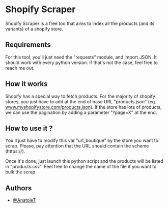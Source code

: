 
# Shopify Scraper

Shopify Scraper is a free too that aims to index all the products (and its variants) of a shopify store.


## Requirements

For this tool, you'll just need the "requests" module, and import JSON.
It should work with every python version. If that's not the case, feel free to reach me out.
## How it works

Shopify has a special way to fetch products. For the majority of shopify stores, you just have to add at the end of base URL "products.json" (eg. www.myshopifystore.com/products.json).
If the store has lots of products, we can use the pagination by adding a parameter "?page=X" at the end.
## How to use it ?

You'll just have to modify this var "url_boutique" by the store you want to scrap.
Please, pay attention that the URL should contain the scheme (https://).

Once it's done, just launch this python script and the products will be listed in "products.csv".
Feel free to change the name of the file if you want to bulk the scrap.
## Authors

- [@AnatoleT](https://www.github.com/AnatoleT)

